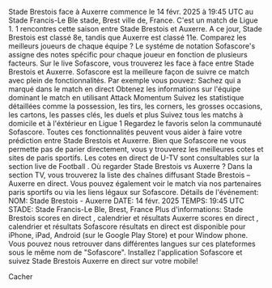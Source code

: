 Stade Brestois face à Auxerre commence le 14 févr. 2025 à 19:45 UTC au Stade Francis-Le Ble stade, Brest ville de, France. C'est un match de Ligue 1.
1 rencontres cette saison entre Stade Brestois et Auxerre. A ce jour, Stade Brestois est classé 8e, tandis que Auxerre est classé 11e. Comparez les meilleurs joueurs de chaque équipe ? Le systéme de notation Sofascore's assigne des notes spécific pour chaque joueur en fonction de plusieurs facteurs.
Sur le live Sofascore, vous trouverez les face à face entre Stade Brestois et Auxerre. Sofascore est la meilleure façon de suivre ce match avec plein de fonctionnalités. Par exemple vous pouvez:
Sachez qui a marqué dans le match en direct
Obtenez les informations sur l'équipe dominant le match en utilisant Attack Momentum
Suivez les statistique détaillées comme la possession, les tirs, les corners, les grosses occasions, les cartons, les passes clés, les duels et plus
Suivez tous les matchs à domicile et à l'éxtérieur en Ligue 1
Regardez le favoris selon la communauté Sofascore.
Toutes ces fonctionnalités peuvent vous aider à faire votre prédiction entre Stade Brestois et Auxerre. Bien que Sofascore ne vous permette pas de parier directement, vous y trouverez les meilleures cotes et sites de paris sportifs. Les cotes en direct de U-TV sont consultables sur la section live de Football .
Où regarder Stade Brestois vs Auxerre ? Dans la section TV, vous trouverez la liste des chaînes diffusant Stade Brestois – Auxerre en direct. Vous pouvez également voir le match via nos partenaires paris sportifs ou via les liens légaux sur Sofascore.
Détails de l'événement:
NOM: Stade Brestois - Auxerre
DATE: 14 févr. 2025
TEMPS: 19:45 UTC
STADE: Stade Francis-Le Ble, Brest, France
Plus d'informations:
Stade Brestois scores en direct , calendrier et résultats
Auxerre scores en direct , calendrier et résultats
Sofascore résultats en direct est disponible pour iPhone, iPad, Android (sur le Google Play Store) et pour Window phone. Vous pouvez nous retrouver dans différentes langues sur ces plateformes sous le même nom de "Sofascore". Installez l'application Sofascore et suivez Stade Brestois Auxerre en direct sur votre mobile!

Cacher
